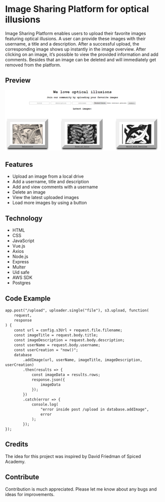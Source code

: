 # Image Sharing Platform for optical illusions

Image Sharing Platform enables users to upload their favorite images featuring optical illusions. A user can provide these images with their username, a title and a description. After a successful upload, the corresponding image shows up instantly in the image overview. After clicking on an image, it’s possible to view the provided information and add comments. Besides that an image can be deleted and will immediately get removed from the platform.

## Preview

<p align="center">
<img src="/public/image-sharing-platform-preview.png" alt="Preview of Image Sharing Platform">
</p>

## Features

-   Upload an image from a local drive
-   Add a username, title and description
-   Add and view comments with a username
-   Delete an image
-   View the latest uploaded images
-   Load more images by using a button

## Technology

-   HTML
-   CSS
-   JavaScript
-   Vue.js
-   Axios
-   Node.js
-   Express
-   Multer
-   Uid safe
-   AWS SDK
-   Postgres

## Code Example

```
app.post("/upload", uploader.single("file"), s3.upload, function(
    request,
    response
) {
    const url = config.s3Url + request.file.filename;
    const imageTitle = request.body.title;
    const imageDescription = request.body.description;
    const userName = request.body.username;
    const userCreation = "now()";
    database
        .addImage(url, userName, imageTitle, imageDescription, userCreation)
        .then(results => {
            const imageData = results.rows;
            response.json({
                imageData
            });
        })
        .catch(error => {
            console.log(
                "error inside post /upload in database.addImage",
                error
            );
        });
});
```

## Credits

The idea for this project was inspired by David Friedman of Spiced Academy.

## Contribute

Contribution is much appreciated. Please let me know about any bugs and ideas for improvements.
